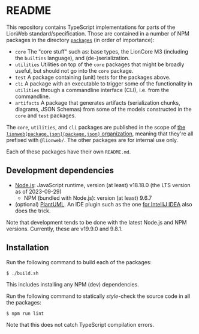 # README

This repository contains TypeScript implementations for parts of the LionWeb standard/specification.
Those are contained in a number of NPM packages in the directory [`packages`](./packages) (in order of importance):

* `core`
  The "core stuff" such as: base types, the LionCore M3 (including the `builtins` language), and (de-)serialization.
* `utilities`
  Utilities on top of the `core` packages that might be broadly useful, but should not go into the `core` package.
* `test`
  A package containing (unit) tests for the packages above.
* `cli`
  A package with an executable to trigger some of the functionality in `utilities` through a commandline interface (CLI), i.e. from the commandline.
* `artifacts`
  A package that generates artifacts (serialization chunks, diagrams, JSON Schemas) from some of the models constructed in the `core` and `test` packages.

The `core`, `utilities`, and `cli` packages are published in the scope of [the `lionweb[package.json](package.json)` organization](https://www.npmjs.com/org/lionweb), meaning that they're all prefixed with `@lionweb/`.
The other packages are for internal use only.

Each of these packages have their own `README.md`.


## Development dependencies

* [Node.js](https://nodejs.org/): JavaScript runtime, version (at least) v18.18.0 (the LTS version as of 2023-09-29)
  * NPM (bundled with Node.js): version (at least) 9.6.7
* (optional) [PlantUML](https://plantuml.com/).
  An IDE plugin such as the one [for IntelliJ IDEA](https://plugins.jetbrains.com/plugin/7017-plantuml-integration) also does the trick.

Note that development tends to be done with the latest Node.js and NPM versions.
Currently, these are v19.9.0 and 9.8.1.


## Installation

Run the following command to build each of the packages:

```shell
$ ./build.sh
```

This includes installing any NPM (dev) dependencies.

Run the following command to statically _style_-check the source code  in all the packages:

```shell
$ npm run lint
```

Note that this does not catch TypeScript compilation errors.

